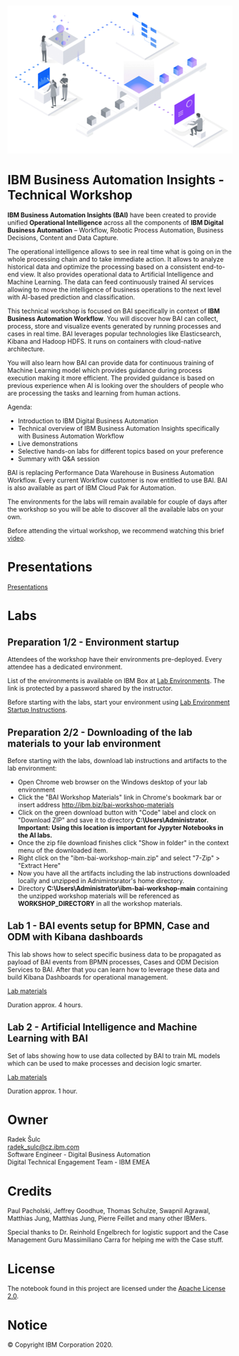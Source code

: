 ![GitHub Logo](/images/home-header.png)

# IBM Business Automation Insights - Technical Workshop
**IBM Business Automation Insights (BAI)** have been created to provide unified **Operational Intelligence** across all the components of **IBM Digital Business Automation** – Workflow, Robotic Process Automation, Business Decisions, Content and Data Capture.

The operational intelligence allows to see in real time what is going on in the whole processing chain and to take immediate action. It allows to analyze historical data and optimize the processing based on a consistent end-to-end view. It also provides operational data to Artificial Intelligence and Machine Learning. The data can feed continuously trained AI services allowing to move the intelligence of business operations to the next level with AI-based prediction and classification.

This technical workshop is focused on BAI specifically in context of **IBM Business Automation Workflow**. You will discover how BAI can collect, process, store and visualize events generated by running processes and cases in real time. BAI leverages popular technologies like Elasticsearch, Kibana and Hadoop HDFS. It runs on containers with cloud-native architecture.

You will also learn how BAI can provide data for continuous training of Machine Learning model which provides guidance during process execution making it more efficient. The provided guidance is based on previous experience when AI is looking over the shoulders of people who are processing the tasks and learning from human actions.

Agenda:
- Introduction to IBM Digital Business Automation
- Technical overview of IBM Business Automation Insights specifically with Business Automation Workflow
- Live demonstrations
- Selective hands-on labs for different topics based on your preference
- Summary with Q&A session

BAI is replacing Performance Data Warehouse in Business Automation Workflow. Every current Workflow customer is now entitled to use BAI. BAI is also available as part of IBM Cloud Pak for Automation.

The environments for the labs will remain available for couple of days after the workshop so you will be able to discover all the available labs on your own.

Before attending the virtual workshop, we recommend watching this brief [video](https://www.youtube.com/watch?v=aLPi281Z8NQ).

# Presentations
[Presentations](presentations/Readme.md)

# Labs
## Preparation 1/2 - Environment startup
Attendees of the workshop have their environments pre-deployed. Every attendee has a dedicated environment.

List of the environments is available on IBM Box at [Lab Environments](https://ibm.box.com/v/bai-workshop-materials). The link is protected by a password shared by the instructor.

Before starting with the labs, start your environment using [Lab Environment Startup Instructions](/labs/environment/environment-startup.pdf).

## Preparation 2/2 - Downloading of the lab materials to your lab environment
Before starting with the labs, download lab instructions and artifacts to the lab environment:
- Open Chrome web browser on the Windows desktop of your lab environment
- Click the "BAI Workshop Materials" link in Chrome's bookmark bar or insert address <http://ibm.biz/bai-workshop-materials>
- Click on the green download button with "Code" label and clock on "Download ZIP" and save it to directory **C:\Users\Administrator. Important: Using this location is important for Jypyter Notebooks in the AI labs.**
- Once the zip file download finishes click "Show in folder" in the context menu of the downloaded item.
- Right click on the "ibm-bai-workshop-main.zip" and select "7-Zip" > "Extract Here"
- Now you have all the artifacts including the lab instructions downloaded locally and unzipped in Adnimintsrator's home directory.
- Directory **C:\Users\Administrator\ibm-bai-workshop-main** containing the unzipped workshop materials will be referenced as **WORKSHOP_DIRECTORY** in all the workshop materials.

## Lab 1 - BAI events setup for BPMN, Case and ODM with Kibana dashboards
This lab shows how to select specific business data to be propagated as payload of BAI events from BPMN processes, Cases and ODM Decision Services to BAI. After that you can learn how to leverage these data and build Kibana Dashboards for operational management.

[Lab materials](labs/bpmn-case-odm-kibana/Readme.md)

Duration approx. 4 hours.

## Lab 2 - Artificial Intelligence and Machine Learning with BAI
Set of labs showing how to use data collected by BAI to train ML models which can be used to make processes and decision logic smarter.

[Lab materials](labs/ai/README.md)

Duration approx. 1 hour.

# Owner
Radek Šulc<br>
<radek_sulc@cz.ibm.com><br>
Software Engineer - Digital Business Automation<br>
Digital Technical Engagement Team - IBM EMEA<br>

# Credits
Paul Pacholski, Jeffrey Goodhue, Thomas Schulze, Swapnil Agrawal, Matthias Jung, Matthias Jung, Pierre Feillet and many other IBMers.

Special thanks to Dr. Reinhold Engelbrech for logistic support and the Case Management Guru Massimiliano Carra for helping me with the Case stuff.

# License
The notebook found in this project are licensed under the [Apache License 2.0](LICENSE).

# Notice
© Copyright IBM Corporation 2020.
